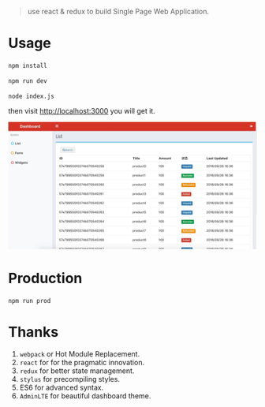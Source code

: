 > use react & redux to build Single Page Web Application.


# Usage

`npm install`

`npm run dev` 

`node index.js`

then visit <http://localhost:3000> you will get it.

![image](webapp/static/images/QQ20161004-0.jpg)


# Production

 `npm run prod`

# Thanks

1. `webpack` or Hot Module Replacement.
2. `react` for  for the pragmatic innovation.
3. `redux` for better state management.
4. `stylus` for precompiling styles.
5. ES6 for advanced syntax.
6. `AdminLTE` for beautiful dashboard theme.